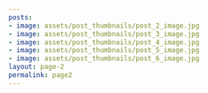 ```yaml
---
posts:
- image: assets/post_thumbnails/post_2_image.jpg
- image: assets/post_thumbnails/post_3_image.jpg
- image: assets/post_thumbnails/post_4_image.jpg
- image: assets/post_thumbnails/post_5_image.jpg
- image: assets/post_thumbnails/post_6_image.jpg
layout: page-2
permalink: page2
---
```

